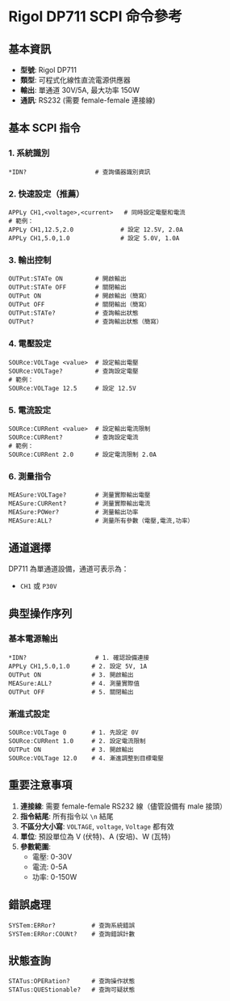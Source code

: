 # Rigol DP711 SCPI 命令參考

## 基本資訊
- **型號**: Rigol DP711
- **類型**: 可程式化線性直流電源供應器
- **輸出**: 單通道 30V/5A, 最大功率 150W
- **通訊**: RS232 (需要 female-female 連接線)

## 基本 SCPI 指令

### 1. 系統識別
```scpi
*IDN?                   # 查詢儀器識別資訊
```

### 2. 快速設定（推薦）
```scpi
APPLy CH1,<voltage>,<current>   # 同時設定電壓和電流
# 範例：
APPLy CH1,12.5,2.0             # 設定 12.5V, 2.0A
APPLy CH1,5.0,1.0              # 設定 5.0V, 1.0A
```

### 3. 輸出控制
```scpi
OUTPut:STATe ON         # 開啟輸出
OUTPut:STATe OFF        # 關閉輸出
OUTPut ON               # 開啟輸出（簡寫）
OUTPut OFF              # 關閉輸出（簡寫）
OUTPut:STATe?           # 查詢輸出狀態
OUTPut?                 # 查詢輸出狀態（簡寫）
```

### 4. 電壓設定
```scpi
SOURce:VOLTage <value>  # 設定輸出電壓
SOURce:VOLTage?         # 查詢設定電壓
# 範例：
SOURce:VOLTage 12.5     # 設定 12.5V
```

### 5. 電流設定
```scpi
SOURce:CURRent <value>  # 設定輸出電流限制
SOURce:CURRent?         # 查詢設定電流
# 範例：
SOURce:CURRent 2.0      # 設定電流限制 2.0A
```

### 6. 測量指令
```scpi
MEASure:VOLTage?        # 測量實際輸出電壓
MEASure:CURRent?        # 測量實際輸出電流
MEASure:POWer?          # 測量輸出功率
MEASure:ALL?            # 測量所有參數（電壓,電流,功率）
```

## 通道選擇
DP711 為單通道設備，通道可表示為：
- `CH1` 或 `P30V`

## 典型操作序列

### 基本電源輸出
```scpi
*IDN?                   # 1. 確認設備連接
APPLy CH1,5.0,1.0      # 2. 設定 5V, 1A
OUTPut ON              # 3. 開啟輸出
MEASure:ALL?           # 4. 測量實際值
OUTPut OFF             # 5. 關閉輸出
```

### 漸進式設定
```scpi
SOURce:VOLTage 0       # 1. 先設定 0V
SOURce:CURRent 1.0     # 2. 設定電流限制
OUTPut ON              # 3. 開啟輸出
SOURce:VOLTage 12.0    # 4. 漸進調整到目標電壓
```

## 重要注意事項

1. **連接線**: 需要 female-female RS232 線（儘管設備有 male 接頭）
2. **指令結尾**: 所有指令以 `\n` 結尾
3. **不區分大小寫**: `VOLTAGE`, `voltage`, `Voltage` 都有效
4. **單位**: 預設單位為 V (伏特)、A (安培)、W (瓦特)
5. **參數範圍**: 
   - 電壓: 0-30V
   - 電流: 0-5A
   - 功率: 0-150W

## 錯誤處理
```scpi
SYSTem:ERRor?          # 查詢系統錯誤
SYSTem:ERRor:COUNt?    # 查詢錯誤計數
```

## 狀態查詢
```scpi
STATus:OPERation?      # 查詢操作狀態
STATus:QUEStionable?   # 查詢可疑狀態
```